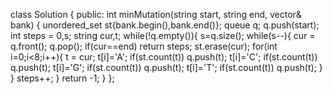 class Solution {
public:
    int minMutation(string start, string end, vector<string>& bank) {
        unordered_set<string> st{bank.begin(),bank.end()};
        queue<string> q;
        q.push(start);
        int steps = 0,s;
        string cur,t;
        while(!q.empty()){
            s=q.size();
            while(s--){
                cur = q.front();
                q.pop();
                if(cur==end) return steps;
                st.erase(cur);
                for(int i=0;i<8;i++){
                    t = cur;
                    t[i]='A';
                    if(st.count(t)) q.push(t);
                    t[i]='C';
                    if(st.count(t)) q.push(t);
                    t[i]='G';
                    if(st.count(t)) q.push(t);
                    t[i]='T';
                    if(st.count(t)) q.push(t);
                }
            }
            steps++;
        }
        return -1;
    }
};
			